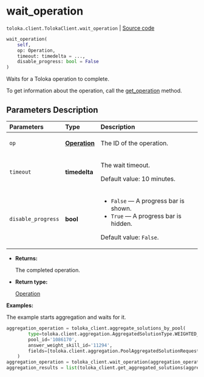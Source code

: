# wait_operation
`toloka.client.TolokaClient.wait_operation` | [Source code](https://github.com/Toloka/toloka-kit/blob/v1.2.2/src/client/__init__.py#L2964)

```python
wait_operation(
    self,
    op: Operation,
    timeout: timedelta = ...,
    disable_progress: bool = False
)
```

Waits for a Toloka operation to complete.


To get information about the operation, call the [get_operation](toloka.client.TolokaClient.get_operation.md) method.

## Parameters Description

| Parameters | Type | Description |
| :----------| :----| :-----------|
`op`|**[Operation](toloka.client.operations.Operation.md)**|<p>The ID of the operation.</p>
`timeout`|**timedelta**|<p>The wait timeout. </p><p>Default value: 10 minutes.</p>
`disable_progress`|**bool**|<ul> <li>`False` — A progress bar is shown.</li> <li>`True` — A progress bar is hidden.</li> </ul> <p></p><p>Default value: `False`.</p>

* **Returns:**

  The completed operation.

* **Return type:**

  [Operation](toloka.client.operations.Operation.md)

**Examples:**

The example starts aggregation and waits for it.

```python
aggregation_operation = toloka_client.aggregate_solutions_by_pool(
        type=toloka.client.aggregation.AggregatedSolutionType.WEIGHTED_DYNAMIC_OVERLAP,
        pool_id='1086170',
        answer_weight_skill_id='11294',
        fields=[toloka.client.aggregation.PoolAggregatedSolutionRequest.Field(name='result')]
    )
aggregation_operation = toloka_client.wait_operation(aggregation_operation)
aggregation_results = list(toloka_client.get_aggregated_solutions(aggregation_operation.id))
```
